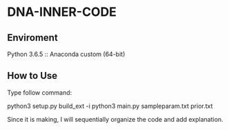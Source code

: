# DNA-INNER-CODE

## Enviroment
Python 3.6.5 :: Anaconda custom (64-bit)

## How to Use
Type follow command:

python3 setup.py build_ext -i
python3 main.py sampleparam.txt prior.txt


Since it is making, I will sequentially organize the code and add explanation.
